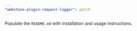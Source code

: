 ```yaml
---
"webstone-plugin-request-logger": patch
---
```


Populate the `README.md` with installation and usage instructions.
